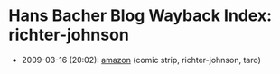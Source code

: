 # Hans Bacher Blog Wayback Index: richter-johnson

* 2009-03-16 (20:02): [amazon](https://web.archive.org/web/https://one1more2time3.wordpress.com/2009/03/16/amazon/) (comic strip, richter-johnson, taro)
